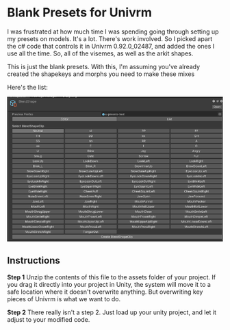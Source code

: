 # Blank Presets for Univrm

I was frustrated at how much time I was spending going through setting up my presets on models. It's a lot. There's work involved.
So I picked apart the c# code that controls it in Univrm 0.92.0_02487, and added the ones I use all the time. So, all of the visemes, as well as the arkit shapes.

This is just the blank presets. With this, I'm assuming you've already created the shapekeys and morphs you need to make these mixes

Here's the list:

![all of the presets](all-of-them.png)

## Instructions

**Step 1** Unzip the contents of this file to the assets folder of your project. If you drag it directly into your project in Unity, the system will move it to a safe location where it doesn't overwrite anything. But overwriting key pieces of Univrm is what we want to do.

**Step 2** There really isn't a step 2. Just load up your unity project, and let it adjust to your modified code.
